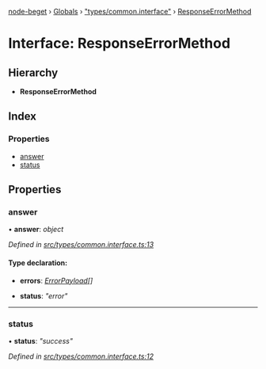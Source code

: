 [node-beget](../README.md) › [Globals](../globals.md) › ["types/common.interface"](../modules/_types_common_interface_.md) › [ResponseErrorMethod](_types_common_interface_.responseerrormethod.md)

# Interface: ResponseErrorMethod

## Hierarchy

* **ResponseErrorMethod**

## Index

### Properties

* [answer](_types_common_interface_.responseerrormethod.md#answer)
* [status](_types_common_interface_.responseerrormethod.md#status)

## Properties

###  answer

• **answer**: *object*

*Defined in [src/types/common.interface.ts:13](https://github.com/olehcambel/node-beget/blob/9994d31/src/types/common.interface.ts#L13)*

#### Type declaration:

* **errors**: *[ErrorPayload](_types_common_interface_.errorpayload.md)[]*

* **status**: *"error"*

___

###  status

• **status**: *"success"*

*Defined in [src/types/common.interface.ts:12](https://github.com/olehcambel/node-beget/blob/9994d31/src/types/common.interface.ts#L12)*
